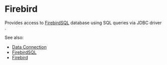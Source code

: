 <!-- TITLE: Firebird -->
<!-- SUBTITLE: -->

# Firebird

Provides access to [FirebirdSQL](https://firebirdsql.org/) database
using SQL queries via JDBC driver . 

See also:

  * [Data Connection](../data-connection.md)
  * [FirebirdSQL](https://firebirdsql.org/)
  * [Firebird](https://en.wikipedia.org/wiki/Firebird)
